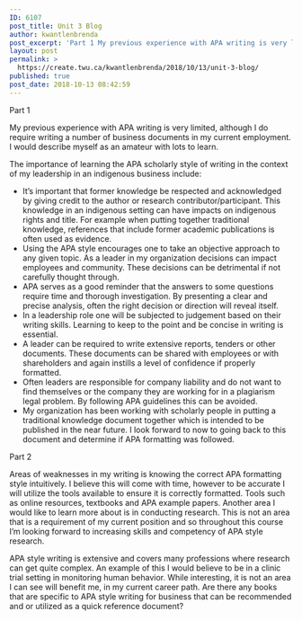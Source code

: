 ```yaml
---
ID: 6107
post_title: Unit 3 Blog
author: kwantlenbrenda
post_excerpt: 'Part 1 My previous experience with APA writing is very limited, although I do require writing a number of business documents in my current employment. I would describe myself as an amateur with lots to learn. The importance of learning the APA scholarly style of writing in the context of my leadership in an indigenous &hellip; <p><a href="https://create.twu.ca/kwantlenbrenda/2018/10/13/unit-3-blog/">Continue reading<span> "Unit 3 Blog"</span></a></p>'
layout: post
permalink: >
  https://create.twu.ca/kwantlenbrenda/2018/10/13/unit-3-blog/
published: true
post_date: 2018-10-13 08:42:59
---
```

<p>Part 1</p>
<p>My previous experience with APA writing is very limited, although I do require writing a number of business documents in my current employment. I would describe myself as an amateur with lots to learn.</p>
<p>The importance of learning the APA scholarly style of writing in the context of my leadership in an indigenous business include:</p>
<ul>
<li>It’s important that former knowledge be respected and acknowledged by giving credit to the author or research contributor/participant. This knowledge in an indigenous setting can have impacts on indigenous rights and title. For example when putting together traditional knowledge, references that include former academic publications is often used as evidence.</li>
<li>Using the APA style encourages one to take an objective approach to any given topic. As a leader in my organization decisions can impact employees and community. These decisions can be detrimental if not carefully thought through.</li>
<li>APA serves as a good reminder that the answers to some questions require time and thorough investigation. By presenting a clear and precise analysis, often the right decision or direction will reveal itself.</li>
<li>In a leadership role one will be subjected to judgement based on their writing skills. Learning to keep to the point and be concise in writing is essential.</li>
<li>A leader can be required to write extensive reports, tenders or other documents. These documents can be shared with employees or with shareholders and again instills a level of confidence if properly formatted.</li>
<li>Often leaders are responsible for company liability and do not want to find themselves or the company they are working for in a plagiarism legal problem. By following APA guidelines this can be avoided.</li>
<li>My organization has been working with scholarly people in putting a traditional knowledge document together which is intended to be published in the near future. I look forward to now to going back to this document and determine if APA formatting was followed.</li>
</ul>
<p>Part 2</p>
<p>Areas of weaknesses in my writing is knowing the correct APA formatting style intuitively. I believe this will come with time, however to be accurate I will utilize the tools available to ensure it is correctly formatted. Tools such as online resources, textbooks and APA example papers. Another area I would like to learn more about is in conducting research. This is not an area that is a requirement of my current position and so throughout this course I’m looking forward to increasing skills and competency of APA style research.</p>
<p>APA style writing is extensive and covers many professions where research can get quite complex. An example of this I would believe to be in a clinic trial setting in monitoring human behavior. While interesting, it is not an area I can see will benefit me, in my current career path. Are there any books that are specific to APA style writing for business that can be recommended and or utilized as a quick reference document?</p>